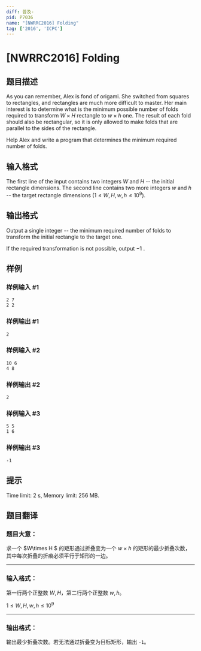 ```yaml
---
diff: 普及-
pid: P7036
name: "[NWRRC2016] Folding"
tag: ['2016', 'ICPC']
---
```

# [NWRRC2016] Folding
## 题目描述



As you can remember, Alex is fond of origami. She switched from squares to rectangles, and rectangles are much more difficult to master. Her main interest is to determine what is the minimum possible number of folds required to transform $W \times H$ rectangle to $w \times h$ one. The result of each fold should also be rectangular, so it is only allowed to make folds that are parallel to the sides of the rectangle.

Help Alex and write a program that determines the minimum required number of folds.


## 输入格式



The first line of the input contains two integers $W$ and $H$ -- the initial rectangle dimensions. The second line contains two more integers $w$ and $h$ -- the target rectangle dimensions $(1 \le W , H , w , h \le 10^{9}).$


## 输出格式



Output a single integer -- the minimum required number of folds to transform the initial rectangle to the target one.

If the required transformation is not possible, output $−1$ .


## 样例

### 样例输入 #1
```
2 7
2 2

```
### 样例输出 #1
```
2

```
### 样例输入 #2
```
10 6
4 8

```
### 样例输出 #2
```
2

```
### 样例输入 #3
```
5 5
1 6

```
### 样例输出 #3
```
-1

```
## 提示

Time limit: 2 s, Memory limit: 256 MB. 


## 题目翻译

### 题目大意：

求一个 $W\times H $ 的矩形通过折叠变为一个 $w\times h$ 的矩形的最少折叠次数，其中每次折叠的折痕必须平行于矩形的一边。

------------

### 输入格式：

第一行两个正整数 $W,H$，第二行两个正整数 $w,h$。

$1\le W,H,w,h\le10^9$

------------

### 输出格式：

输出最少折叠次数。若无法通过折叠变为目标矩形，输出 `-1`。

